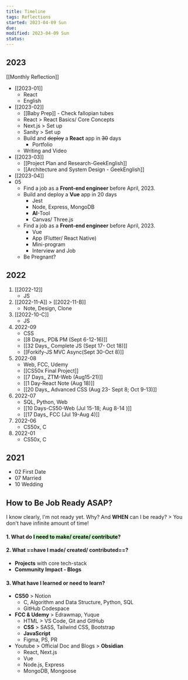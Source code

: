 ```yaml
---
title: Timeline
tags: Reflections    
started: 2023-04-09 Sun
due: 
modified: 2023-04-09 Sun
status: 
---
```

## 2023
[[Monthly Reflection]]
- [[2023-01]]
	- React
	- English
- [[2023-02]]
	- [[Baby Prep]] - Check fallopian tubes
	- React > React Basics/ Core Concepts
	- Next.js > Set up
	- Sanity > Set up
	- Build and ~~deploy~~ a **React** app in ~~30~~ days 
		- Portfolio 
	- Writing and Video
- [[2023-03]]
	- [[Project Plan and Research-GeekEnglish]]
	- [[Architecture and System Design - GeekEnglish]]
- [[2023-04]]
- 05 
	- Find a job as a **Front-end engineer** before April, 2023.
	- Build and deploy a **Vue** app in 20 days
		- Jest
		- Node, Express, MongoDB
		- **AI**-Tool
		- Canvas/ Three.js
	- Find a job as a **Front-end engineer** before April, 2023.
		- Vue
		- App (Flutter/ React Native)
		- Mini-program
		- Interview and Job
	- Be Pregnant?
## 2022
1. [[2022-12]]
	- JS
2. [[2022-11-A]] > [[2022-11-B]]
	- Note, Design, Clone
3. [[2022-10-C]]
	- JS
4. 2022-09
	- CSS
	- [[8 Days_ PD& PM (Sept 6-12-16)]]
	- [[32 Days_ Complete JS (Sept 17- Oct 18)]]
	- [[Forkify-JS MVC Async(Sept 30-Oct 8)]]
5. 2022-08
	- Web, FCC, Udemy
	- [[CS50x Final Project]]
	- [[7 Days_ ZTM-Web (Aug15-21)]]
	- [[1 Day-React Note (Aug 18)]]
	- [[20 Days_ Advanced CSS (Aug 23- Sept 8; Oct 9-13)]]
6. 2022-07
	- SQL, Python, Web
	- [[10 Days-CS50-Web (Jul 15-18; Aug 8-14 )]]
	- [[17 Days_ FCC (Jul 19-Aug 4)]]
7. 2022-06
	- CS50x, C
8. 2022-01
	- CS50x, C
## 2021
- 02 First Date
- 07 Married 
- 10 Wedding
## How to Be Job Ready ASAP?
I know clearly, I'm not ready yet. Why? And **WHEN** can I be ready? > You don't have infinite amount of time!
#### 1. **What do <mark style="background: #BBFABBA6;">I need to make/ create/ contribute</mark>**? 
#### 2. **What ==have I made/ created/ contributed==**? 
- **Projects** with core tech-stack
- **Community Impact - Blogs**
#### 3. **What have I learned or need to learn?**
- **CS50** > Notion
	- C, Algorithm and Data Structure, Python, SQL
	- GitHub Codespace
- **FCC & Udemy** > Edrawmap, Yuque
	- HTML > VS Code, Git and GitHub
	- **CSS** > SASS, Tailwind CSS, Bootstrap
	- **JavaScript**
	- Figma, PS, PR
- Youtube > Official Doc and Blogs > **Obsidian**
	- React, Next.js
	- Vue
	- Node.js, Express
	- MongoDB, Mongoose